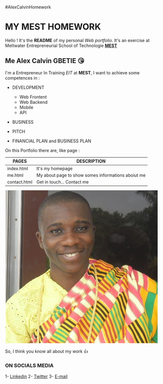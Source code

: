 #AlexCalvinHomework

# MY MEST HOMEWORK

Hello !
It's the **README** of my personal *Web portfolio*. It's an exercise at Meltwater Entrepreneurial School of Technologie [**MEST**](http://meltwater.org?)

## Me Alex Calvin GBETIE :kissing_heart:

I'm a Entrepreneur In Training *EIT* at **MEST**, I want to achieve some competences in :

* DEVELOPMENT
  * Web Frontent
  * Web Backend
  * Mobile
  * API

* BUSINESS

* PITCH

* FINANCIAL PLAN and BUSINESS PLAN

On this Portfolio there are, like page :

PAGES | DESCRIPTION
------|------------
index.html | It's my homepage
me.html | My about page to show somes informations aboiut me
contact.html | Get in touch... Contact me

![My picture](img/alex14.jpg)

So, I think you know all about my work :+1:

### ON SOCIALS MEDIA
1- [Linkedin](https://www.linkedin.com/in/agbetie)
2- [Twitter](https://www.twitter.com/alexgbetie)
3- [E-mail](mailto:alex.gbetie@meltwater.org)
